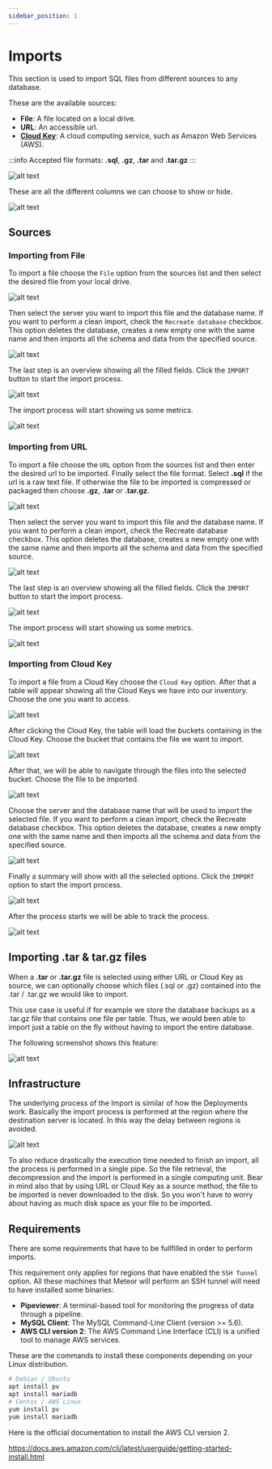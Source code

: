 ```yaml
---
sidebar_position: 1
---
```


# Imports

This section is used to import SQL files from different sources to any database.

These are the available sources:

- **File**: A file located on a local drive.
- **URL**: An accessible url.
- **[Cloud Key](../inventory/cloud)**: A cloud computing service, such as Amazon Web Services (AWS).

:::info
Accepted file formats: **.sql**, **.gz**, **.tar** and **.tar.gz**
:::

![alt text](../../../assets/utils/imports/utils-imports.png "Imports - List")

These are all the different columns we can choose to show or hide.

![alt text](../../../assets/utils/imports/utils-imports-filter.png "Imports - Filter")

## Sources

### Importing from File

To import a file choose the `File` option from the sources list and then select the desired file from your local drive. 

![alt text](../../../assets/utils/imports/file/utils-imports-file-1.png "Imports (File) - Source")

Then select the server you want to import this file and the database name. If you want to perform a clean import, check the `Recreate database` checkbox. This option deletes the database, creates a new empty one with the same name and then imports all the schema and data from the specified source. 

![alt text](../../../assets/utils/imports/file/utils-imports-file-2.png "Imports (File) - Destination")

The last step is an overview showing all the filled fields. Click the `IMPORT` button to start the import process.

![alt text](../../../assets/utils/imports/file/utils-imports-file-3.png "Imports (File) - Overview")

The import process will start showing us some metrics.

![alt text](../../../assets/utils/imports/file/utils-imports-file-info.png "Imports (File) - Information")

### Importing from URL

To import a file choose the `URL` option from the sources list and then enter the desired url to be imported. Finally select the file format. Select **.sql** if the url is a raw text file. If otherwise the file to be imported is compressed or packaged then choose **.gz**, **.tar** or **.tar.gz**.

![alt text](../../../assets/utils/imports/url/utils-imports-url-1.png "Imports (Url) - Source")

Then select the server you want to import this file and the database name. If you want to perform a clean import, check the Recreate database checkbox. This option deletes the database, creates a new empty one with the same name and then imports all the schema and data from the specified source. 

![alt text](../../../assets/utils/imports/url/utils-imports-url-2.png "Imports (Url) - Destination")

The last step is an overview showing all the filled fields. Click the `IMPORT` button to start the import process.

![alt text](../../../assets/utils/imports/url/utils-imports-url-3.png "Imports (Url) - Overview")

The import process will start showing us some metrics.

![alt text](../../../assets/utils/imports/url/utils-imports-url-info.png "Imports (Url) - Information")

### Importing from Cloud Key

To import a file from a Cloud Key choose the `Cloud Key` option. After that a table will appear showing all the Cloud Keys we have into our inventory. Choose the one you want to access.

![alt text](../../../assets/utils/imports/cloud/utils-imports-cloud-1.png "Imports (Cloud) - Source 1")

After clicking the Cloud Key, the table will load the buckets containing in the Cloud Key. Choose the bucket that contains the file we want to import.

![alt text](../../../assets/utils/imports/cloud/utils-imports-cloud-2.png "Imports (Cloud) - Source 2")

After that, we will be able to navigate through the files into the selected bucket. Choose the file to be imported.

![alt text](../../../assets/utils/imports/cloud/utils-imports-cloud-3.png "Imports (Cloud) - Source 3")

Choose the server and the database name that will be used to import the selected file. If you want to perform a clean import, check the Recreate database checkbox. This option deletes the database, creates a new empty one with the same name and then imports all the schema and data from the specified source. 

![alt text](../../../assets/utils/imports/cloud/utils-imports-cloud-4.png "Imports (Cloud) - Destination")

Finally a summary will show with all the selected options. Click the `IMPORT` option to start the import process.

![alt text](../../../assets/utils/imports/cloud/utils-imports-cloud-5.png "Imports (Cloud) - Overview")

After the process starts we will be able to track the process.

![alt text](../../../assets/utils/imports/cloud/utils-imports-cloud-info.png "Imports (Cloud) - Information")

## Importing .tar & tar.gz files

When a **.tar** or **.tar.gz** file is selected using either URL or Cloud Key as source, we can optionally choose which files (.sql or .gz) contained into the .tar / .tar.gz we would like to import.

This use case is useful if for example we store the database backups as a .tar.gz file that contains one file per table. Thus, we would been able to import just a table on the fly without having to import the entire database.

The following screenshot shows this feature:

![alt text](../../../assets/utils/imports/cloud/utils-imports-cloud-scan.png "Imports (Cloud) - Scan")

## Infrastructure

The underlying process of the Import is similar of how the Deployments work. Basically the import process is performed at the region where the destination server is located. In this way the delay between regions is avoided.

![alt text](../../../assets/deployments/architecture-complex.png "Architecture - Cross Region")

To also reduce drastically the execution time needed to finish an import, all the process is performed in a single pipe. So the file retrieval, the decompression and the import is performed in a single computing unit. Bear in mind also that by using URL or Cloud Key as a source method, the file to be imported is never downloaded to the disk. So you won't have to worry about having as much disk space as your file to be imported.

## Requirements

There are some requirements that have to be fullfilled in order to perform imports.

This requirement only applies for regions that have enabled the `SSH Tunnel` option. All these machines that Meteor will perform an SSH tunnel will need to have installed some binaries:

- **Pipeviewer**: A terminal-based tool for monitoring the progress of data through a pipeline.
- **MySQL Client**: The MySQL Command-Line Client (version >= 5.6).
- **AWS CLI version 2**: The AWS Command Line Interface (CLI) is a unified tool to manage AWS services. 

These are the commands to install these components depending on your Linux distribution.

```bash
# Debian / Ubuntu
apt install pv
apt install mariadb
# Centos / AWS Linux
yum install pv
yum install mariadb
```

Here is the official documentation to install the AWS CLI version 2.

https://docs.aws.amazon.com/cli/latest/userguide/getting-started-install.html